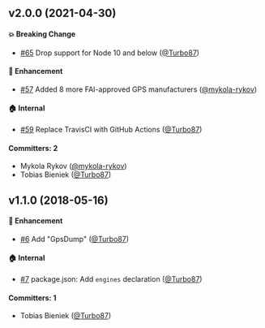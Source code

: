 ## v2.0.0 (2021-04-30)

#### :boom: Breaking Change
* [#65](https://github.com/Turbo87/flight-recorder-manufacturers/pull/65) Drop support for Node 10 and below ([@Turbo87](https://github.com/Turbo87))

#### :rocket: Enhancement
* [#57](https://github.com/Turbo87/flight-recorder-manufacturers/pull/57) Added 8 more FAI-approved GPS manufacturers ([@mykola-rykov](https://github.com/mykola-rykov))

#### :house: Internal
* [#59](https://github.com/Turbo87/flight-recorder-manufacturers/pull/59) Replace TravisCI with GitHub Actions ([@Turbo87](https://github.com/Turbo87))

#### Committers: 2
- Mykola Rykov ([@mykola-rykov](https://github.com/mykola-rykov))
- Tobias Bieniek ([@Turbo87](https://github.com/Turbo87))


## v1.1.0 (2018-05-16)

#### :rocket: Enhancement
* [#6](https://github.com/Turbo87/flight-recorder-manufacturers/pull/6) Add "GpsDump" ([@Turbo87](https://github.com/Turbo87))

#### :house: Internal
* [#7](https://github.com/Turbo87/flight-recorder-manufacturers/pull/7) package.json: Add `engines` declaration ([@Turbo87](https://github.com/Turbo87))

#### Committers: 1
- Tobias Bieniek ([@Turbo87](https://github.com/Turbo87))
